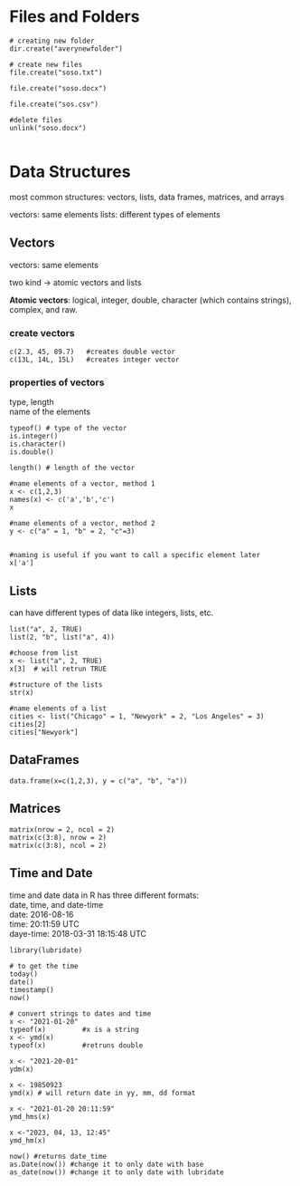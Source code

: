 # Files and Folders
```
# creating new folder
dir.create("averynewfolder") 

# create new files 
file.create("soso.txt")

file.create("soso.docx")

file.create("sos.csv")

#delete files 
unlink("soso.docx")


```

# Data Structures
most common structures: vectors, lists, data frames, matrices, and arrays

vectors: same elements
lists: different types of elements


## Vectors
vectors: same elements

two kind -> atomic vectors and lists

**Atomic vectors**: logical, integer, double, character (which contains strings), complex, and raw. 

### create vectors
```
c(2.3, 45, 89.7)   #creates double vector
c(13L, 14L, 15L)   #creates integer vector
```

### properties of vectors 
type, length  
name of the elements
  
```
typeof() # type of the vector
is.integer()
is.character()
is.double()

length() # length of the vector

#name elements of a vector, method 1
x <- c(1,2,3)
names(x) <- c('a','b','c')
x 

#name elements of a vector, method 2
y <- c("a" = 1, "b" = 2, "c"=3)


#naming is useful if you want to call a specific element later
x['a']
```  
## Lists
can have different types of data like integers, lists, etc. 
```
list("a", 2, TRUE)
list(2, "b", list("a", 4))

#choose from list
x <- list("a", 2, TRUE)
x[3]  # will retrun TRUE 

#structure of the lists 
str(x)

#name elements of a list 
cities <- list("Chicago" = 1, "Newyork" = 2, "Los Angeles" = 3)
cities[2]
cities["Newyork"]
```
## DataFrames
```
data.frame(x=c(1,2,3), y = c("a", "b", "a"))
```
## Matrices
```
matrix(nrow = 2, ncol = 2)
matrix(c(3:8), nrow = 2)
matrix(c(3:8), ncol = 2)

```


## Time and Date 
time and date data in R has three different formats:  
date, time, and date-time  
date: 2016-08-16  
time: 20:11:59 UTC  
daye-time: 2018-03-31 18:15:48 UTC  

```
library(lubridate)

# to get the time
today() 
date()
timestamp()
now()

# convert strings to dates and time
x <- "2021-01-20" 
typeof(x)         #x is a string
x <- ymd(x)
typeof(x)         #retruns double 

x <- "2021-20-01"
ydm(x)

x <- 19850923
ymd(x) # will return date in yy, mm, dd format 

x <- "2021-01-20 20:11:59"
ymd_hms(x)

x <-"2023, 04, 13, 12:45"
ymd_hm(x)

now() #returns date_time
as.Date(now()) #change it to only date with base 
as_date(now()) #change it to only date with lubridate 
```






